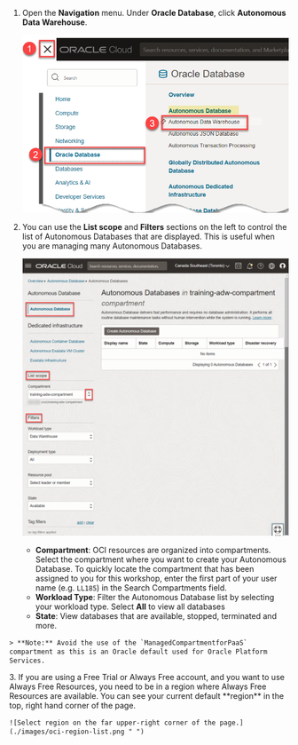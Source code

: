 <!--
    {
        "name":"Go to Autonomous Database Service",
        "description":"Navigate to ADB using the OCI menu. AUTHORS: For expediency, this task uses the ADMIN user/password to open Database Actions. In your workshop, you might want to substitute a different user/password to open Database Actions."
    }
-->
1. Open the **Navigation** menu. Under **Oracle Database**, click **Autonomous Data Warehouse**.

    ![Click Autonomous Database (ATP or ADW).](images/oci-navigation-adb.png " ")

2. You can use the **List scope** and **Filters** sections on the left to control the list of Autonomous Databases that are displayed. This is useful when you are managing many Autonomous Databases.

    ![Database list.](images/oci-adb-list.png " ")

    - **Compartment**: OCI resources are organized into compartments. Select the compartment where you want to create your Autonomous Database. <if type="livelabs">To quickly locate the compartment that has been assigned to you for this workshop, enter the first part of your user name (e.g. `LL185`) in the Search Compartments field.</if>
    - **Workload Type**: Filter the Autonomous Database list by selecting your workload type. Select **All** to view all databases
    - **State**: View databases that are available, stopped, terminated and more.

<if type="freetier">

    > **Note:** Avoid the use of the `ManagedCompartmentforPaaS` compartment as this is an Oracle default used for Oracle Platform Services.

</if>

<if type="freetier">
3. If you are using a Free Trial or Always Free account, and you want to use Always Free Resources, you need to be in a region where Always Free Resources are available. You can see your current default **region** in the top, right hand corner of the page.

    ![Select region on the far upper-right corner of the page.](./images/oci-region-list.png " ")
</if>
